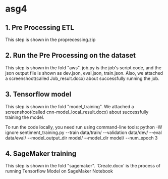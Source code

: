 # asg4
## 1. Pre Processing ETL
This step is shown in the proprecessing.zip

## 2. Run the Pre Processing on the dataset
This step is shown in the fold "aws". job.py is the job's script code, and the json output file is shown as dev.json, eval.json, train.json. Also, we attached a screenshoot(called Job_result.docx) about successfully running the job.

## 3. Tensorflow model
This step is shown in the fold "model_training". We attached a screenshoot(called cnn-model_local_result.docx) about successfully training the model. 

To run the code locally, you need run using command-line tools: python -W ignore sentiment_training.py --train data/train/ --validation data/dev/ --eval data/eval/ --model_output_dir model/ --model_dir model/ --num_epoch 3

## 4. SageMaker training
This step is shown in the fold "sagemaker". 'Create.docx' is the process of running Tensorflow Model on SageMaker Notebook
